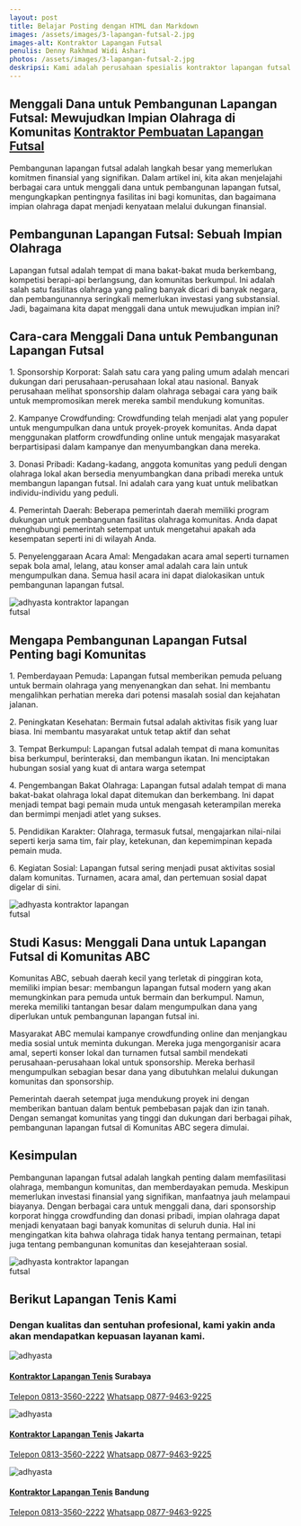 ```yaml
---
layout: post
title: Belajar Posting dengan HTML dan Markdown
images: /assets/images/3-lapangan-futsal-2.jpg
images-alt: Kontraktor Lapangan Futsal
penulis: Denny Rakhmad Widi Ashari
photos: /assets/images/3-lapangan-futsal-2.jpg
deskripsi: Kami adalah perusahaan spesialis kontraktor lapangan futsal dengan pengalaman telah melayani 100 lebih konsumen dalam segala pekerjaan, baik dalam konstruksi pembuatan lapangan futsal maupun pembuatan lantai lapangan futsal. suatu keniscayaan apabila anda menyerahkan pekerjaan proyek pembuat lapangan futsal kepada kami
---
```

<section class="features11 cid-rravbvzsVT" id="features11-5">
    <div class="container">
        <div class="col-md-12">
            <div class="media-container-row">
                <div class=" align-left aside-content">
                    <h2 class="mbr-title pt-2 mbr-fonts-style display-2">
                        Menggali Dana untuk Pembangunan Lapangan Futsal: Mewujudkan Impian Olahraga di Komunitas <a href="/produk/spesialis-lapangan-futsal/">Kontraktor Pembuatan Lapangan Futsal</a>
                    </h2>
                    <div class="mbr-section-text">
                        <p class="mbr-text mb-5 pt-3 mbr-light mbr-fonts-style display-5">
                            Pembangunan lapangan futsal adalah langkah besar yang memerlukan komitmen finansial yang signifikan. Dalam artikel ini, kita akan menjelajahi berbagai cara untuk menggali dana untuk pembangunan lapangan futsal, mengungkapkan pentingnya fasilitas ini bagi komunitas, dan bagaimana impian olahraga dapat menjadi kenyataan melalui dukungan finansial.
                        </p>
                    <h2 class="mbr-title pt-2 mbr-fonts-style display-2">
                    Pembangunan Lapangan Futsal: Sebuah Impian Olahraga
                    </h2>
                        <p class="mbr-text mb-5 pt-3 mbr-light mbr-fonts-style display-5">
                            Lapangan futsal adalah tempat di mana bakat-bakat muda berkembang, kompetisi berapi-api berlangsung, dan komunitas berkumpul. Ini adalah salah satu fasilitas olahraga yang paling banyak dicari di banyak negara, dan pembangunannya seringkali memerlukan investasi yang substansial. Jadi, bagaimana kita dapat menggali dana untuk mewujudkan impian ini?
                        </p>
                    <h2 class="mbr-title pt-2 mbr-fonts-style display-2">
                    Cara-cara Menggali Dana untuk Pembangunan Lapangan Futsal
                    </h2>
                        <p class="mbr-text mb-5 pt-3 mbr-light mbr-fonts-style display-5">
                            1. Sponsorship Korporat: Salah satu cara yang paling umum adalah mencari dukungan dari perusahaan-perusahaan lokal atau nasional. Banyak perusahaan melihat sponsorship dalam olahraga sebagai cara yang baik untuk mempromosikan merek mereka sambil mendukung komunitas.
                        </p>
                        <p class="mbr-text mb-5 pt-3 mbr-light mbr-fonts-style display-5">
                            2. Kampanye Crowdfunding: Crowdfunding telah menjadi alat yang populer untuk mengumpulkan dana untuk proyek-proyek komunitas. Anda dapat menggunakan platform crowdfunding online untuk mengajak masyarakat berpartisipasi dalam kampanye dan menyumbangkan dana mereka.
                        </p>
                        <p class="mbr-text mb-5 pt-3 mbr-light mbr-fonts-style display-5">
                           3. Donasi Pribadi: Kadang-kadang, anggota komunitas yang peduli dengan olahraga lokal akan bersedia menyumbangkan dana pribadi mereka untuk membangun lapangan futsal. Ini adalah cara yang kuat untuk melibatkan individu-individu yang peduli.
                        </p>
                        <p class="mbr-text mb-5 pt-3 mbr-light mbr-fonts-style display-5">
                            4. Pemerintah Daerah: Beberapa pemerintah daerah memiliki program dukungan untuk pembangunan fasilitas olahraga komunitas. Anda dapat menghubungi pemerintah setempat untuk mengetahui apakah ada kesempatan seperti ini di wilayah Anda.
                        </p>
                        <p class="mbr-text mb-5 pt-3 mbr-light mbr-fonts-style display-5">
                            5. Penyelenggaraan Acara Amal: Mengadakan acara amal seperti turnamen sepak bola amal, lelang, atau konser amal adalah cara lain untuk mengumpulkan dana. Semua hasil acara ini dapat dialokasikan untuk pembangunan lapangan futsal.
                        </p>
                        <div class="mbr-figure m-auto" style="width: 50%;">
                            <img src="/assets/images/kontraktor-lapangan-futsal.webp" alt="adhyasta kontraktor lapangan futsal" title="adhyasta kontraktor lapangan futsal">
                        </div>
                    </div>
                </div>
            </div>
        </div>
    </div>
    <div class="container">
        <div class="col-md-12">
            <div class="media-container-row">
                <div class=" align-left aside-content">
                  <h2 class="mbr-title pt-2 mbr-fonts-style display-2">
                    Mengapa Pembangunan Lapangan Futsal Penting bagi Komunitas
                    </h2>
                    <div class="mbr-section-///text">
                        <p class="mbr-text mb-5 pt-3 mbr-light mbr-fonts-style display-5">
                            1. Pemberdayaan Pemuda: Lapangan futsal memberikan pemuda peluang untuk bermain olahraga yang menyenangkan dan sehat. Ini membantu mengalihkan perhatian mereka dari potensi masalah sosial dan kejahatan jalanan.
                        </p>
                        <p class="mbr-text mb-5 pt-3 mbr-light mbr-fonts-style display-5">
                            2. Peningkatan Kesehatan: Bermain futsal adalah aktivitas fisik yang luar biasa. Ini membantu masyarakat untuk tetap aktif dan sehat
                        </p>
                        <p class="mbr-text mb-5 pt-3 mbr-light mbr-fonts-style display-5">
                            3. Tempat Berkumpul: Lapangan futsal adalah tempat di mana komunitas bisa berkumpul, berinteraksi, dan membangun ikatan. Ini menciptakan hubungan sosial yang kuat di antara warga setempat
                        </p>
                        <p class="mbr-text mb-5 pt-3 mbr-light mbr-fonts-style display-5">
                            4. Pengembangan Bakat Olahraga: Lapangan futsal adalah tempat di mana bakat-bakat olahraga lokal dapat ditemukan dan berkembang. Ini dapat menjadi tempat bagi pemain muda untuk mengasah keterampilan mereka dan bermimpi menjadi atlet yang sukses.
                        </p>
                        <p class="mbr-text mb-5 pt-3 mbr-light mbr-fonts-style display-5">
                           5. Pendidikan Karakter: Olahraga, termasuk futsal, mengajarkan nilai-nilai seperti kerja sama tim, fair play, ketekunan, dan kepemimpinan kepada pemain muda.
                        </p>
                        <p class="mbr-text mb-5 pt-3 mbr-light mbr-fonts-style display-5">
                           6. Kegiatan Sosial: Lapangan futsal sering menjadi pusat aktivitas sosial dalam komunitas. Turnamen, acara amal, dan pertemuan sosial dapat digelar di sini.
                        </p>
                        <div class="mbr-figure m-auto" style="width: 50%;">
                            <img src="/assets/images/kontraktor-lapangan-futsal.webp" alt="adhyasta kontraktor lapangan futsal" title="adhyasta kontraktor lapangan futsal">
                        </div>
                    </div>
                </div>
            </div>
        </div>
    </div>
    <div class="container">
        <div class="col-md-12">
            <div class="media-container-row">
                <div class=" align-left aside-content">
                    <h2 class="mbr-title pt-2 mbr-fonts-style display-2">
                        Studi Kasus: Menggali Dana untuk Lapangan Futsal di Komunitas ABC
                    </h2>
                    <div class="mbr-section-text">
                        <p class="mbr-text mb-5 pt-3 mbr-light mbr-fonts-style display-5">
                            Komunitas ABC, sebuah daerah kecil yang terletak di pinggiran kota, memiliki impian besar: membangun lapangan futsal modern yang akan memungkinkan para pemuda untuk bermain dan berkumpul. Namun, mereka memiliki tantangan besar dalam mengumpulkan dana yang diperlukan untuk pembangunan lapangan futsal ini.
                        </p>
                        <p class="mbr-text mb-5 pt-3 mbr-light mbr-fonts-style display-5">
                           Masyarakat ABC memulai kampanye crowdfunding online dan menjangkau media sosial untuk meminta dukungan. Mereka juga mengorganisir acara amal, seperti konser lokal dan turnamen futsal sambil mendekati perusahaan-perusahaan lokal untuk sponsorship. Mereka berhasil mengumpulkan sebagian besar dana yang dibutuhkan melalui dukungan komunitas dan sponsorship.
                        </p>
                        <p class="mbr-text mb-5 pt-3 mbr-light mbr-fonts-style display-5">
                           Pemerintah daerah setempat juga mendukung proyek ini dengan memberikan bantuan dalam bentuk pembebasan pajak dan izin tanah. Dengan semangat komunitas yang tinggi dan dukungan dari berbagai pihak, pembangunan lapangan futsal di Komunitas ABC segera dimulai.
                        </p>
                    <h2 class="mbr-title pt-2 mbr-fonts-style display-2">
                        Kesimpulan
                    </h2>
                        <p class="mbr-text mb-5 pt-3 mbr-light mbr-fonts-style display-5">
                            Pembangunan lapangan futsal adalah langkah penting dalam memfasilitasi olahraga, membangun komunitas, dan memberdayakan pemuda. Meskipun memerlukan investasi finansial yang signifikan, manfaatnya jauh melampaui biayanya. Dengan berbagai cara untuk menggali dana, dari sponsorship korporat hingga crowdfunding dan donasi pribadi, impian olahraga dapat menjadi kenyataan bagi banyak komunitas di seluruh dunia. Hal ini mengingatkan kita bahwa olahraga tidak hanya tentang permainan, tetapi juga tentang pembangunan komunitas dan kesejahteraan sosial.
                        </p>
                        <div class="mbr-figure m-auto" style="width: 50%;">
                            <img src="/assets/images/kontraktor-lapangan-futsal.webp" alt="adhyasta kontraktor lapangan futsal" title="adhyasta kontraktor lapangan futsal">
                        </div>
                    </div>
                </div>
            </div>
        </div>
    </div>
</section>
<section class="features15 cid-rr5Cowf967" id="features15-e">
    <div class="container">
        <h2 class="mbr-section-title pb-3 align-center mbr-fonts-style display-2">
            Berikut Lapangan Tenis Kami
        </h2>
        <h3 class="mbr-section-subtitle display-5 align-center mbr-fonts-style">
            Dengan kualitas dan sentuhan profesional, kami yakin anda akan mendapatkan kepuasan layanan kami.
        </h3>
        <div class="media-container-row container pt-5 mt-2">
            <div class="col-12 col-md-6 mb-4 col-lg-4">
                <div class="card flip-card p-5 align-center">
                    <div class="card-front card_cont">
                        <img src="/assets/images/8-lapangan-tenis-2.jpg" alt="adhyasta">
                    </div>
                    <div class="card_back card_cont">
                        <h4 class="card-title display-5 py-2 mbr-fonts-style">
                            <a href="/produk/spesialis-lapangan-tenis/">Kontraktor Lapangan Tenis</a> Surabaya
                        </h4>
                        <p class="mbr-text mbr-fonts-style display-7">
                            <a class="btn btn-primary display-4" href="tel:+6281335602222">Telepon 0813-3560-2222</a>
                            <a class="btn btn-primary display-4" href="https://api.whatsapp.com/send?text=Hallo%20Adhyasta.com%20(Nama)%20(Alamat)%20&amp;phone=6287794639225">Whatsapp 0877-9463-9225</a>
                        </p>
                    </div>
                </div>
            </div>
            <div class="col-12 col-md-6 mb-4 col-lg-4">
                <div class="card flip-card p-5 align-center">
                    <div class="card-front card_cont">
                        <img src="/assets/images/8-lapangan-tenis-3.jpg" alt="adhyasta">
                    </div>
                    <div class="card_back card_cont">
                        <h4 class="card-title py-2 mbr-fonts-style display-5">
                            <a href="/produk/spesialis-lapangan-tenis/">Kontraktor Lapangan Tenis</a> Jakarta
                        </h4>
                        <p class="mbr-text mbr-fonts-style display-7">
                            <a class="btn btn-primary display-4" href="tel:+6281335602222">Telepon 0813-3560-2222</a>
                            <a class="btn btn-primary display-4" href="https://api.whatsapp.com/send?text=Hallo%20Adhyasta.com%20(Nama)%20(Alamat)%20&amp;phone=6287794639225">Whatsapp 0877-9463-9225</a>
                        </p>
                    </div>
                </div>
            </div>
            <div class="col-12 col-md-6 mb-4 col-lg-4">
                <div class="card flip-card p-5 align-center">
                    <div class="card-front card_cont">
                        <img src="/assets/images/8-lapangan-tenis-4.jpg" alt="adhyasta">
                    </div>
                    <div class="card_back card_cont">
                        <h4 class="card-title py-2 mbr-fonts-style display-5">
                            <a href="/produk/spesialis-lapangan-tenis/">Kontraktor Lapangan Tenis</a> Bandung
                        </h4>
                        <p class="mbr-text mbr-fonts-style display-7">
                            <a class="btn btn-primary display-4" href="tel:+6281335602222">Telepon 0813-3560-2222</a>
                            <a class="btn btn-primary display-4" href="https://api.whatsapp.com/send?text=Hallo%20Adhyasta.com%20(Nama)%20(Alamat)%20&amp;phone=6287794639225">Whatsapp 0877-9463-9225</a>
                        </p>
                    </div>
                </div>
            </div>
        </div>
    </div>
</section>